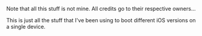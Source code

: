 Note that all this stuff is not mine. All credits go to their respective owners...

This is just all the stuff that I've been using to boot different iOS versions on a single device.
